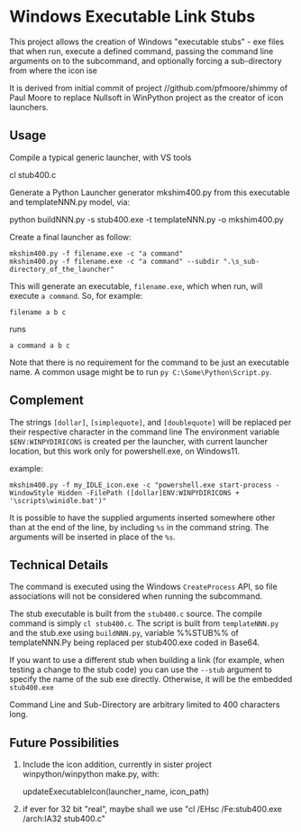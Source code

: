 Windows Executable Link Stubs
=============================

This project allows the creation of Windows "executable stubs" - exe files
that when run, execute a defined command, passing the command line arguments
on to the subcommand, and optionally forcing a sub-directory from where the icon ise

It is derived from initial commit of project //github.com/pfmoore/shimmy of Paul Moore
to replace Nullsoft in WinPython project as the creator of icon launchers.


Usage
-----

Compile a typical generic launcher, with VS tools

   cl stub400.c
  
Generate a Python Launcher generator mkshim400.py from this executable and templateNNN.py model, via:

   python buildNNN.py -s stub400.exe -t templateNNN.py -o mkshim400.py

Create a final launcher as follow:

    mkshim400.py -f filename.exe -c "a command"
    mkshim400.py -f filename.exe -c "a command" --subdir ".\s_sub-directory_of_the_launcher"


This will generate an executable, `filename.exe`, which when run, will execute
`a command`. So, for example:

    filename a b c

runs

    a command a b c

Note that there is no requirement for the command to be just an executable
name. A common usage might be to run `py C:\Some\Python\Script.py`.


Complement
----------
The strings `[dollar]`, `[simplequote]`, and `[doublequote]` will be replaced per their respective character in the command line
The environment variable `$ENV:WINPYDIRICONS` is created per the launcher, with current launcher location, but this work only for powershell.exe, on Windows11.

example:

    mkshim400.py -f my_IDLE_icon.exe -c "powershell.exe start-process -WindowStyle Hidden -FilePath ([dollar]ENV:WINPYDIRICONS + '\scripts\winidle.bat')"


It is possible to have the supplied arguments inserted somewhere other than
at the end of the line, by including `%s` in the command string. The arguments
will be inserted in place of the `%s`.

Technical Details
-----------------

The command is executed using the Windows `CreateProcess` API, so file
associations will not be considered when running the subcommand.

The stub executable is built from the `stub400.c` source. The compile command is
simply `cl stub400.c`. The script is built from `templateNNN.py` and the
stub.exe using `buildNNN.py`, variable %%STUB%% of templateNNN.Py being replaced per stub400.exe coded in Base64.

If you want to use a different stub when building a link (for example, when
testing a change to the stub code) you can use the `--stub` argument to
specify the name of the sub exe directly. Otherwise, it will be the embedded
`stub400.exe`

Command Line and Sub-Directory are arbitrary limited to 400 characters long.

Future Possibilities
--------------------

1. Include the icon addition, currently in sister project winpython/winpython make.py, with:

   updateExecutableIcon(launcher_name, icon_path)

2.  if ever for 32 bit "real", maybe shall we use "cl /EHsc /Fe:stub400.exe /arch:IA32 stub400.c"

